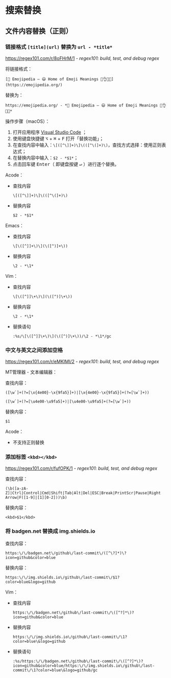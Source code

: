 # 搜索替换

## 文件内容替换（正则）

### 链接格式 `[title](url)` 替换为 `url - *title*`

https://regex101.com/r/8oFHrM/1 - *regex101: build, test, and debug regex*

将链接格式：

`[📙 Emojipedia — 😃 Home of Emoji Meanings 💁👌🎍😍](https://emojipedia.org/)`

替换为：

`https://emojipedia.org/ - *📙 Emojipedia — 😃 Home of Emoji Meanings 💁👌🎍😍*`

操作步骤（macOS）：

1. 打开应用程序 [Visual Studio Code](os/tools/visual-studio-code.md) ；
2. 使用键盘快捷键 <kbd>⌥</kbd> + <kbd>⌘</kbd> + <kbd>F</kbd> 打开「替换功能」；
3. 在查找内容中输入：`\[([^\]]+)\]\(([^\(]+)\)`，查找方式选择：使用正则表达式；
4. 在替换内容中输入：`$2 - *$1*`；
5. 点击回车键 <kbd>Enter</kbd>（ 即键盘按键 <kbd>↵</kbd> ）进行逐个替换。

Acode：

- 查找内容

    ```regex
    \[([^\]]+)\]\(([^\(]+)\)
    ```

- 替换内容

    ```regex
    $2 - *$1*
    ```

Emacs：

- 查找内容

    ```regex
    \[\([^]]+\)\](\([^)]+\))
    ```

- 替换内容

    ```regex
    \2 - *\1*
    ```

Vim：

- 查找内容

    ```regex
    \[\([^]]\+\)\](\([^)]\+\))
    ```

- 替换内容

    ```regex
    \2 - *\1*
    ```

- 替换语句

    ```regex
    :%s/\[\([^]]\+\)\](\([^)]\+\))/\2 - *\1*/gc
    ```

### 中文与英文之间添加空格

https://regex101.com/r/eMKIMI/2 - *regex101: build, test, and debug regex*

MT管理器 - 文本编辑器：

查找内容：

```regex
([\w`]+(?=[\x{4e00}-\x{9fa5}]+)|[\x{4e00}-\x{9fa5}]+(?=[\w`]+))
```

```regex
([\w`]+(?=[\u4e00-\u9fa5]+)|[\u4e00-\u9fa5]+(?=[\w`]+))
```

替换内容：

```regex
$1 
```

Acode：

- 不支持正则替换

### 添加标签 `<kbd></kbd>`

https://regex101.com/r/fufOPK/1 - *regex101: build, test, and debug regex*

查找内容：

```regex
(\b([a-zA-Z]|Ctrl|Control|Cmd|Shift|Tab|Alt|Del|ESC|Break|PrintScr|Pause|Right Arrow|F([1-9]|[1][0-2]))\b)
```

替换内容：

```regex
<kbd>$1</kbd>
```

### 将 badgen.net 替换成 img.shields.io

查找内容：

```regex
https:\/\/badgen.net\/github\/last-commit\/([^\?]*)\?icon=github&color=blue
```

替换内容：

```regex
https:\/\/img.shields.io\/github\/last-commit\/$1?color=blue&logo=github
```

Vim：

- 查找内容

    ```regex
    https:\/\/badgen.net\/github\/last-commit\/\([^?]*\)?icon=github&color=blue
    ```

- 替换内容

    ```regex
    https:\/\/img.shields.io\/github\/last-commit\/\1?color=blue\&logo=github
    ```

- 替换语句

    ```regex
    :%s/https:\/\/badgen.net\/github\/last-commit\/\([^?]*\)?icon=github&color=blue/https:\/\/img.shields.io\/github\/last-commit\/\1?color=blue\&logo=github/gc
    ```
